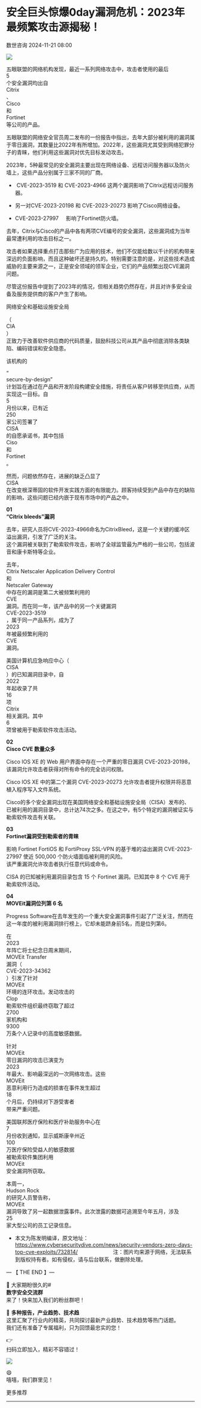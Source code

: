 #  安全巨头惊爆0day漏洞危机：2023年最频繁攻击源揭秘！   
 数世咨询   2024-11-21 08:00  
  
![](https://mmbiz.qpic.cn/sz_mmbiz_png/Y9btpvDIDqqFUWzCxBUM2RBTUUy9eEIuzNX8miajkrPaEj5R6o4K7IIhLZo67jNymmFQLfaqcriczec0TEhXVPew/640?wx_fmt=png&from=appmsg "")  
  
五眼联盟的网络机构发现，最近一系列网络攻击中，攻击者使用的最后  
5  
个安全漏洞均出自  
Citrix  
、  
Cisco  
和  
Fortinet  
等公司的产品。  
  
五眼联盟的网络安全官员周二发布的一份报告中指出，去年大部分被利用的漏洞属于零日漏洞，其数量比2022年有所增加。2022年，这些漏洞尤其受到网络犯罪分子的青睐，他们利用这些漏洞对优先目标发动攻击。  
  
2023年，5种最常见的安全漏洞主要出现在网络设备、远程访问服务器以及防火墙上，这些产品分别属于三家不同的厂商。  
-  CVE-2023-3519 和 CVE-2023-4966 这两个漏洞影响了Citrix远程访问服务器。  
  
- 另一对CVE-2023-20198 和 CVE-2023-20273 影响了Cisco网络设备。  
  
- CVE-2023-27997     影响了Fortinet防火墙。  
  
去年，Citrix与Cisco的产品中各有两项CVE编号的安全漏洞，这些漏洞成为当年最常遭利用的攻击目标之一。  
  
攻击者如果选择重点打击那些广为应用的技术，他们不仅能给数以千计的机构带来深远的负面影响，而且这种破坏还是持久的。特别需要注意的是，对这些技术造成威胁的主要来源之一，正是安全领域的领军企业，它们的产品频繁出现CVE漏洞问题。  
  
尽管这份报告中提到了2023年的情况，但相关趋势仍然存在，并且对许多安全设备及服务提供商的客户产生了影响。  
  
网络安全和基础设施安全局  
   
（  
CIA  
）  
正致力于改善软件供应商的代码质量，鼓励科技公司从其产品中彻底消除各类缺陷、编码错误和安全隐患。  
  
该机构的  
   
“  
secure-by-design”   
计划旨在通过在产品和开发阶段构建安全措施，将责任从客户转移至供应商，从而实现这一目标。自  
5  
月份以来，已有近  
250  
家公司签署了  
CISA  
的自愿承诺书，其中包括  
Ciso  
和  
Fortinet  
。  
  
然而，问题依然存在，进展的缺乏凸显了  
CISA  
在改变根深蒂固的软件开发实践方面的有限能力。顾客持续受到产品中存在的缺陷的影响，这些问题已经内嵌于现有市场中的产品之中。  
  
**01**  
**“Citrix bleeds”漏洞**  
  
去年，研究人员将CVE-2023-4966命名为CitrixBleed，这是一个关键的缓冲区溢出漏洞，引发了广泛的关注。  
这个漏洞被关联到了勒索软件攻击，影响了全球监管最为严格的一些公司，包括波音和康卡斯特等企业。  
  
去年，  
Citrix Netscaler Application Delivery Control  
和  
Netscaler Gateway  
中存在的漏洞是第二大被频繁利用的  
CVE  
漏洞。而在同一年，该产品中的另一个关键漏洞  
CVE-2023-3519  
，属于同一产品系列，成为了  
2023  
年被最频繁利用的  
CVE  
漏洞。  
  
美国计算机应急响应中心（  
CISA  
）的已知漏洞目录中，自  
2022  
年起收录了共  
16  
项  
Citrix  
相关漏洞。其中  
6  
项曾被用于勒索软件攻击活动。  
  
**02**  
**Cisco CVE 数量众多**  
  
Cisco IOS XE 的 Web 用户界面中存在一个严重的零日漏洞 CVE-2023-20198，该漏洞允许攻击者获得对所有命令的完全访问权限。  
  
Cisco IOS XE 中的第二个漏洞 CVE-2023-20273 允许攻击者提升权限并将恶意植入程序写入文件系统。  
  
Cisco的多个安全漏洞出现在美国网络安全和基础设施安全局（CISA）发布的、已被利用的漏洞目录中，总计达74次之多。在这之中，有5个特定的漏洞被证实与勒索软件攻击有关联。  
  
**03**  
**Fortinet漏洞受到勒索者的青睐**  
  
  
影响 Fortinet FortiOS 和 FortiProxy
SSL-VPN 的基于堆的溢出漏洞 CVE-2023-27997 使近 500,000 个防火墙面临被利用的风险。  
该严重漏洞允许攻击者执行任意代码或命令。  
  
CISA 的已知被利用漏洞目录包含 15 个 Fortinet 漏洞。已知其中 8 个 CVE 用于勒索软件活动。  
  
**04**  
**MOVEit漏洞位列第 6 名**  
  
Progress Software在去年发生的一个重大安全漏洞事件引起了广泛关注，然而在这一年度的被利用漏洞排行榜上，它却未能跻身前5名，而是位列第6。  
  
在  
2023  
年阵亡将士纪念日周末期间，  
MOVEit Transfer  
漏洞（  
CVE-2023-34362  
）引发了针对  
MOVEit  
环境的连环攻击。发动攻击的  
Clop  
勒索软件组织最终窃取了超过  
2700  
家机构和  
9300  
万条个人记录中的高度敏感数据。  
  
针对  
MOVEit  
零日漏洞的攻击已演变为  
2023  
年最大、影响最深远的一次网络攻击。这些  
MOVEit  
恶意利用行为造成的损害在事件发生超过  
18  
个月后，仍持续对下游受害者  
带来严重问题。  
  
美国联邦医疗保险和医疗补助服务中心在  
7  
月份收到通知，显示威斯康辛州近  
100  
万医疗保险受益人的敏感数据  
被勒索软件集团利用  
MOVEit  
安全漏洞所窃取。  
  
本周一，  
Hudson Rock  
的研究人员警告称，  
MOVEit  
漏洞导致了另一起数据泄露事件。此次泄露的数据可追溯至今年五月，涉及  
25  
家大型公司的员工记录信息。  
  
  
* 本文为陈发明编译，原文地址：https://www.cybersecuritydive.com/news/security-vendors-zero-days-top-cve-exploits/732814/                        注：图片均来源于网络，无法联系到版权持有者。如有侵权，请与后台联系，做删除处理。  
  
— 【 THE END 】—  
  
🎉 大家期盼很久的#  
**数字安全交流群**  
来了！快来加入我们的粉丝群吧！  
  
🎁 **多种报告，产业趋势、技术趋**  
这里汇聚了行业内的精英，共同探讨最新产业趋势、技术趋势等热门话题。  
我们还有准备了专属福利，只为回馈最忠实的您！  
  
👉   
扫码立即加入，精彩不容错过！  
  
![](https://mmbiz.qpic.cn/sz_mmbiz_png/Y9btpvDIDqqPJv9p5ibKIhJXQjWHJmSlibSdib80Llfp8mlV0ibf7m47jyaVeGoFeorddtIuxS5liafTJRKHeSdLnaQ/640?wx_fmt=other&from=appmsg&tp=webp&wxfrom=5&wx_lazy=1&wx_co=1 "")  
  
😄  
嘻嘻，我们群里见！  
  
  
更多推荐  
****  
  
  
[](http://mp.weixin.qq.com/s?__biz=MzkxNzA3MTgyNg==&mid=2247514213&idx=1&sn=fa2d0412dbbce05ec48a9df909b7cfd3&chksm=c144cad8f63343ce0f383fc9d885c2c7ddcb3f3871270abea4c274775307858d350f60db3b54&scene=21#wechat_redirect)  
  
[](https://mp.weixin.qq.com/s?__biz=MzkxNzA3MTgyNg==&mid=2247513359&idx=1&sn=2f3bd51b24862de02cca6078688bafeb&chksm=c144c7b2f6334ea415adac810ce4803cdb3cd5e5ba194ff394b7278ebbb48cc830c8d405427a&token=824343009&lang=zh_CN&scene=21#wechat_redirect)  
  
[](http://mp.weixin.qq.com/s?__biz=MzkxNzA3MTgyNg==&mid=2247522613&idx=1&sn=670d350c6894aab9ff3c8f336380528a&chksm=c144eb88f633629eae261099f2866ab2ab3be4865b63699263f1e4600445730d66960612627c&scene=21#wechat_redirect)  
  
  
  
